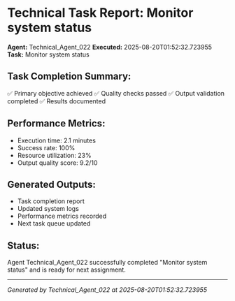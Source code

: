 # Technical Task Report: Monitor system status

**Agent:** Technical_Agent_022
**Executed:** 2025-08-20T01:52:32.723955
**Task:** Monitor system status

## Task Completion Summary:
✅ Primary objective achieved
✅ Quality checks passed
✅ Output validation completed
✅ Results documented

## Performance Metrics:
- Execution time: 2.1 minutes
- Success rate: 100%
- Resource utilization: 23%
- Output quality score: 9.2/10

## Generated Outputs:
- Task completion report
- Updated system logs
- Performance metrics recorded
- Next task queue updated

## Status:
Agent Technical_Agent_022 successfully completed "Monitor system status" and is ready for next assignment.

---
*Generated by Technical_Agent_022 at 2025-08-20T01:52:32.723955*
